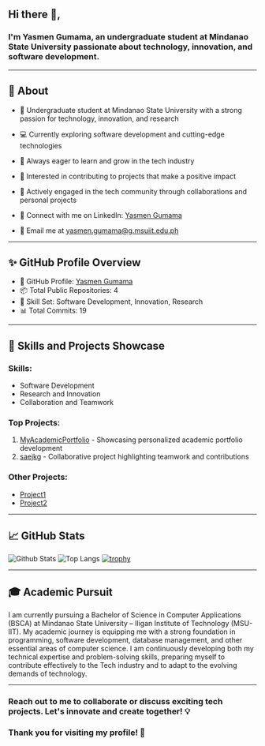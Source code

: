 ## Hi there 👋,

### I'm Yasmen Gumama, an undergraduate student at Mindanao State University passionate about technology, innovation, and software development.
-------

## 🧐 About

- 🚀 Undergraduate student at Mindanao State University with a strong passion for technology, innovation, and research
- 💻 Currently exploring software development and cutting-edge technologies
- 🌱 Always eager to learn and grow in the tech industry
- 🔬 Interested in contributing to projects that make a positive impact
- 🌟 Actively engaged in the tech community through collaborations and personal projects

- 💬 Connect with me on LinkedIn: [Yasmen Gumama](https://www.linkedin.com/in/yasmeng/)
- 📧 Email me at yasmen.gumama@g.msuiit.edu.ph

---

## ✨ GitHub Profile Overview

- 🔗 GitHub Profile: [Yasmen Gumama](https://github.com/YasmenGumama)
- 📦 Total Public Repositories: 4
- 💼 Skill Set: Software Development, Innovation, Research
- 📊 Total Commits: 19

---

## 🚀 Skills and Projects Showcase

### Skills:
- Software Development
- Research and Innovation
- Collaboration and Teamwork

### Top Projects:
1. [MyAcademicPortfolio](https://github.com/YasmenGumama/MyAcademicPortfolio) - Showcasing personalized academic portfolio development
2. [saejkg](https://github.com/YasmenGumama/saejkg) - Collaborative project highlighting teamwork and contributions

### Other Projects:
- [Project1](https://github.com/YasmenGumama/Project1)
- [Project2](https://github.com/YasmenGumama/Project2)

---

## 📈 GitHub Stats

![Github Stats](https://github-readme-stats.vercel.app/api?username=YasmenGumama)
![Top Langs](https://github-readme-stats.vercel.app/api/top-langs/?username=YasmenGumama)
[![trophy](https://github-profile-trophy.vercel.app/?username=YasmenGumama)](https://github.com/YasmenGumama)

---

## 🎓 Academic Pursuit

I am currently pursuing a Bachelor of Science in Computer Applications (BSCA) at Mindanao State University – Iligan Institute of Technology (MSU-IIT). My academic journey is equipping me with a strong foundation in programming, software development, database management, and other essential areas of computer science. I am continuously developing both my technical expertise and problem-solving skills, preparing myself to contribute effectively to the Tech industry and to adapt to the evolving demands of technology.

---

### Reach out to me to collaborate or discuss exciting tech projects. Let's innovate and create together! 💡

### Thank you for visiting my profile! 🌟
